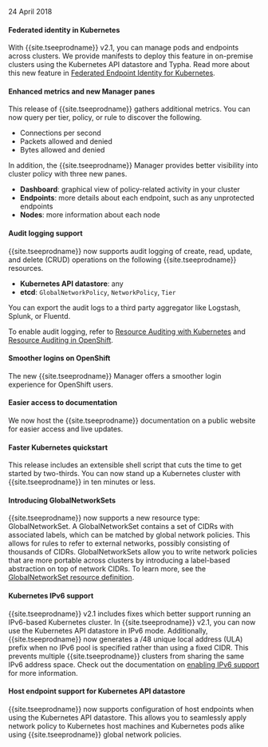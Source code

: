 24 April 2018

#### Federated identity in Kubernetes

With {{site.tseeprodname}} v2.1, you can manage pods and endpoints across clusters. We provide
manifests to deploy this feature in on-premise clusters using the Kubernetes API datastore
and Typha. Read more about this new feature in
[Federated Endpoint Identity for Kubernetes]({{site.url}}/{{page.version}}/usage/federation).

#### Enhanced metrics and new Manager panes

This release of {{site.tseeprodname}} gathers additional metrics. You can now query per tier,
policy, or rule to discover the following.

- Connections per second
- Packets allowed and denied
- Bytes allowed and denied

In addition, the {{site.tseeprodname}} Manager provides better visibility into cluster policy
with three new panes.

- **Dashboard**: graphical view of policy-related activity in your cluster
- **Endpoints**: more details about each endpoint, such as any unprotected endpoints
- **Nodes**: more information about each node

#### Audit logging support

{{site.tseeprodname}} now supports audit logging of create, read, update, and delete (CRUD)
operations on the following {{site.tseeprodname}} resources.

- **Kubernetes API datastore**: any
- **etcd**: `GlobalNetworkPolicy`, `NetworkPolicy`, `Tier`

You can export the audit logs to a third party aggregator like Logstash, Splunk, or Fluentd.

To enable audit logging, refer to [Resource Auditing with Kubernetes]({{site.url}}/{{page.version}}/reference/cnx/auditing)
and [Resource Auditing in OpenShift]({{site.url}}/{{page.version}}/reference/cnx/openshift-auditing).

#### Smoother logins on OpenShift

The new {{site.tseeprodname}} Manager offers a smoother login experience for OpenShift users.

#### Easier access to documentation

We now host the {{site.tseeprodname}} documentation on a public website for easier access and live
updates.

#### Faster Kubernetes quickstart

This release includes an extensible shell script that cuts the time to get started by two-thirds.
You can now stand up a Kubernetes cluster with {{site.tseeprodname}} in ten minutes or less.

#### Introducing GlobalNetworkSets

{{site.tseeprodname}} now supports a new resource type: GlobalNetworkSet. A GlobalNetworkSet
contains a set of CIDRs with associated labels, which can be matched by global network policies.
This allows for rules to refer to external networks, possibly consisting of thousands of CIDRs.
GlobalNetworkSets allow you to write network policies that are more portable across clusters by
introducing a label-based abstraction on top of network CIDRs. To learn more, see the
[GlobalNetworkSet resource definition]({{site.url}}/{{page.version}}/reference/calicoctl/resources/globalnetworkset).

#### Kubernetes IPv6 support

{{site.tseeprodname}} v2.1 includes fixes which better support running an IPv6-based Kubernetes cluster.
In {{site.tseeprodname}} v2.1, you can now use the Kubernetes API datastore in IPv6 mode. Additionally,
{{site.tseeprodname}} now generates a /48 unique local address (ULA) prefix when no IPv6 pool is specified
rather than using a fixed CIDR. This prevents multiple {{site.tseeprodname}} clusters from sharing the
same IPv6 address space. Check out the documentation on [enabling IPv6 support](https://docs.projectcalico.org/v3.1/usage/ipv6) for more information.

#### Host endpoint support for Kubernetes API datastore
{{site.tseeprodname}} now supports configuration of host endpoints when using the Kubernetes API datastore.
This allows you to seamlessly apply network policy to Kubernetes host machines and Kubernetes pods
alike using {{site.tseeprodname}} global network policies.
